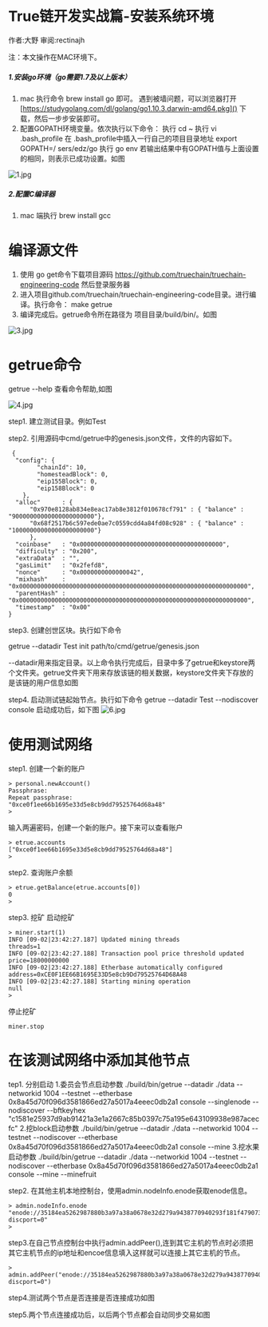 # True链开发实战篇-安装系统环境

作者:大野   审阅:rectinajh

注：本文操作在MAC环境下。
##### 1.安装go环境（go需要1.7及以上版本） 
 1. mac 执行命令 brew install go 即可。
    遇到被墙问题，可以浏览器打开[https://studygolang.com/dl/golang/go1.10.3.darwin-amd64.pkg]() 下载，然后一步步安装即可。
 2. 配置GOPATH环境变量。依次执行以下命令：
    执行 cd ~
    执行 vi .bash_profile
    在 .bash_profile中插入一行自己的项目目录地址  export GOPATH=/
sers/edz/go
    执行 go env
    若输出结果中有GOPATH值与上面设置的相同，则表示已成功设置。如图
   
  ![1.jpg](https://upload-images.jianshu.io/upload_images/13652489-f4e8d3d22ad967af.jpg?imageMogr2/auto-orient/strip%7CimageView2/2/w/1240)

   
   
##### 2.配置C编译器
1. mac 端执行 brew  install  gcc
 
# 编译源文件
  1. 使用 go get命令下载项目源码 https://github.com/truechain/truechain-engineering-code
     然后登录服务器
  2. 进入项目github.com/truechain/truechain-engineering-code目录。进行编译。执行命令： make getrue 
  3. 编译完成后。getrue命令所在路径为 项目目录/build/bin/。如图
 
![3.jpg](https://upload-images.jianshu.io/upload_images/13652489-b56bff21c1e18e8d.jpg?imageMogr2/auto-orient/strip%7CimageView2/2/w/1240)


 
# getrue命令

   getrue --help 查看命令帮助,如图
    
 
![4.jpg](https://upload-images.jianshu.io/upload_images/13652489-7cd8768c6447ed25.jpg?imageMogr2/auto-orient/strip%7CimageView2/2/w/1240)

    
  step1. 建立测试目录。例如Test
    
  step2. 引用源码中cmd/getrue中的genesis.json文件，文件的内容如下。

```
 {
  "config": {
        "chainId": 10,
        "homesteadBlock": 0,
        "eip155Block": 0,
        "eip158Block": 0
    },
  "alloc"      : {
	  "0x970e8128ab834e8eac17ab8e3812f010678cf791" : { "balance" : "90000000000000000000000"},
	  "0x68f2517b6c597ede0ae7c0559cdd4a84fd08c928" : { "balance" : "10000000000000000000000"}
	  },
  "coinbase"   : "0x0000000000000000000000000000000000000000",
  "difficulty" : "0x200",
  "extraData"  : "",
  "gasLimit"   : "0x2fefd8",
  "nonce"      : "0x0000000000000042",
  "mixhash"    : "0x0000000000000000000000000000000000000000000000000000000000000000",
  "parentHash" : "0x0000000000000000000000000000000000000000000000000000000000000000",
  "timestamp"  : "0x00"
}
```
     
step3. 创建创世区块。执行如下命令

 getrue --datadir Test init path/to/cmd/getrue/genesis.json
    
 --datadir用来指定目录。以上命令执行完成后，目录中多了getrue和keystore两个文件夹。getrue文件夹下用来存放该链的相关数据，keystore文件夹下存放的是该链的用户信息如图
    
 
 step4. 启动测试链起始节点。执行如下命令
 getrue --datadir Test --nodiscover console 启动成功后，如下图
![6.jpg](https://upload-images.jianshu.io/upload_images/13652489-75e16c76e4e70212.jpg?imageMogr2/auto-orient/strip%7CimageView2/2/w/1240)

# 使用测试网络
step1. 创建一个新的账户
```
> personal.newAccount()
Passphrase: 
Repeat passphrase: 
"0xce0f1ee66b1695e33d5e8cb9dd79525764d68a48"
> 
```
输入两遍密码，创建一个新的账户。接下来可以查看账户
```
> etrue.accounts
["0xce0f1ee66b1695e33d5e8cb9dd79525764d68a48"]
> 
```
step2. 查询账户余额
```
> etrue.getBalance(etrue.accounts[0])
0
> 
```
step3. 挖矿
启动挖矿
```
> miner.start(1)
INFO [09-02|23:42:27.187] Updated mining threads                   threads=1
INFO [09-02|23:42:27.188] Transaction pool price threshold updated price=18000000000
INFO [09-02|23:42:27.188] Etherbase automatically configured       address=0xCE0F1EE66B1695E33D5e8cb9Dd79525764D68A48
INFO [09-02|23:42:27.188] Starting mining operation 
null
> 
```
停止挖矿
```
miner.stop
```
# 在该测试网络中添加其他节点
tep1. 分别启动
1.委员会节点启动参数
./build/bin/getrue  --datadir ./data --networkid 1004 --testnet --etherbase 0x8a45d70f096d3581866ed27a5017a4eeec0db2a1 console  --singlenode  --nodiscover --bftkeyhex "c1581e25937d9ab91421a3e1a2667c85b0397c75a195e643109938e987acecfc"
2.挖block启动参数
./build/bin/getrue  --datadir ./data  --networkid 1004 --testnet --nodiscover --etherbase 0x8a45d70f096d3581866ed27a5017a4eeec0db2a1 console --mine
3.挖水果启动参数
./build/bin/getrue  --datadir ./data   --networkid 1004 --testnet --nodiscover --etherbase 0x8a45d70f096d3581866ed27a5017a4eeec0db2a1 console --mine --minefruit

step2. 在其他主机本地控制台，使用admin.nodeInfo.enode获取enode信息。
```
> admin.nodeInfo.enode
"enode://35184ea5262987880b3a97a38a0678e32d279a9438770940293f181f4790738011f93401f91ba6f6a51804fd1a76a47f45c991a88661c7207513e5d7a8a73318@[::]:30303?discport=0"
> 
```
step3.在自己节点控制台中执行admin.addPeer(),连到其它主机的节点时必须把其它主机节点的ip地址和encoe信息填入这样就可以连接上其它主机的节点。
```
> admin.addPeer("enode://35184ea5262987880b3a97a38a0678e32d279a9438770940293f181f4790738011f93401f91ba6f6a51804fd1a76a47f45c991a88661c7207513e5d7a8a73318@[::]:30303?discport=0")
```
step4.测试两个节点是否连接是否连接成功如图

step5.两个节点连接成功后，以后两个节点都会自动同步交易如图

